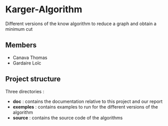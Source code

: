 # Karger-Algorithm
Different versions of the know algorithm to reduce a graph and obtain a minimum cut

## Members
- Canava Thomas
- Gardaire Loïc

## Project structure

Three directories :
- **doc** : contains the documentation relative to this project and our report
- **exemples** : contains examples to run for the different versions of the algorithm
- **source** : contains the source code of the algorithms
